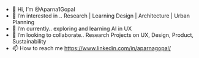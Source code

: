 - 👋 Hi, I’m @Aparna1Gopal
- 👀 I’m interested in .. Research | Learning Design | Architecture | Urban Planning
- 🌱 I’m currently.. exploring and learning AI in UX
- 💞️ I’m looking to collaborate.. Research Projects on UX, Design, Product, Sustainability
- 📫 How to reach me https://www.linkedin.com/in/aparnagopal/

<!---
Aparna1Gopal/Aparna1Gopal is a ✨ special ✨ repository because its `README.md` (this file) appears on your GitHub profile.
You can click the Preview link to take a look at your changes.
--->
